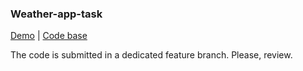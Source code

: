 ### Weather-app-task

[Demo]( https://patrofimov.github.io/Weather-Simple-App/) |
[Code base](https://github.com/PAtrofimov/Weather-Simple-App)

The code is submitted in a dedicated feature branch.
Please, review.